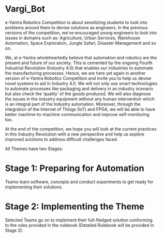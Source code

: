 # Vargi_Bot
e-Yantra Robotics Competition is about sensitizing students to look into problems around them to devise solutions as engineers. In the previous versions of the competition, we’ve encouraged young engineers to look into issues in domains such as: Agriculture, Urban Services, Warehouse Automation, Space Exploration, Jungle Safari, Disaster Management and so on.

We, at e-Yantra wholeheartedly believe that automation and robotics are the present and future of our society. This is cemented by the ongoing Fourth Industrial Revolution (Industry 4.0) that enables our industries to automate the manufacturing processes. Hence, we are here yet again in another version of e-Yantra Robotics Competition and invite you to help us devise novel systems to aid in Industry 4.0. We will not only use smart technologies to automate processes like packaging and delivery in an industry scenario but also check the ‘quality’ of the goods produced. We will also diagnose the issues in the industry equipment without any human intervention which is an integral part of the Industry automation. Moreover, through the integration of the Internet of Things (IoT) and FPGA, we will be able to have better machine-to-machine communication and improve self-monitoring too.

At the end of the competition, we hope you will look at the current practices in this Industry Revolution with a new perspective and help us explore improved solutions to address difficult challenges faced.

All Themes have two Stages:
# Stage 1: Preparing for Automation
Teams learn software, concepts and conduct experiments to get ready for implementing their solutions.

# Stage 2: Implementing the Theme
Selected Teams go on to implement their full-fledged solution conforming to the rules provided in the rulebook (Detailed Rulebook will be provided in Stage 2).
